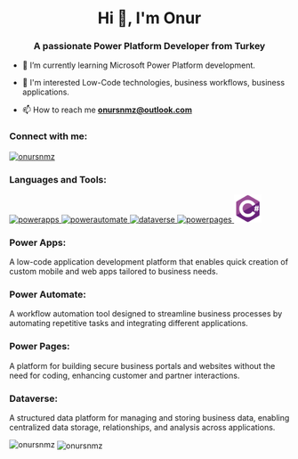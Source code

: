 <h1 align="center">Hi 👋, I'm Onur</h1>
<h3 align="center">A passionate Power Platform Developer from Turkey</h3>

- 🌱 I’m currently learning Microsoft Power Platform development.
- 🌱 I'm interested Low-Code technologies, business workflows, business applications.

- 📫 How to reach me **onursnmz@outlook.com**

<h3 align="left">Connect with me:</h3>

<p align="left">
<a href="https://linkedin.com/in/onursnmz" target="blank"><img align="center" src="https://raw.githubusercontent.com/rahuldkjain/github-profile-readme-generator/master/src/images/icons/Social/linked-in-alt.svg" alt="onursnmz" height="50" width="50" /></a>
</p>

<h3 align="left">Languages and Tools:</h3>
<p align="left">
<a href="https://learn.microsoft.com/en-us/power-apps/powerapps-overview" target="_blank" rel="noreferrer"> 
<img src="https://img.icons8.com/?size=512&id=OU2ddOKw840K&format=png" alt="powerapps" width="50" height="50"/> </a>
<a href="https://learn.microsoft.com/en-us/power-automate/getting-started" target="_blank" rel="noreferrer">
<img src="https://upload.wikimedia.org/wikipedia/commons/thumb/4/4d/Microsoft_Power_Automate.svg/2048px-Microsoft_Power_Automate.svg.png" alt="powerautomate" width="50" height="50"/> </a>
<a href="https://learn.microsoft.com/en-us/power-apps/maker/data-platform/data-platform-intro" target="_blank" rel="noreferrer">
<img src="https://arunpotti.com/wp-content/uploads/2021/10/dataverse_1600x1600.png" alt="dataverse" width="50" height="50"/> </a> 
<a href="https://learn.microsoft.com/en-us/power-pages/introduction" target="_blank" rel="noreferrer"> 
<img src="https://westx.ca/wp-content/uploads/2023/12/Power-Pages.png" alt="powerpages" width="50" height="40"/> </a>  
<a href="https://www.w3schools.com/cs/" target="_blank" rel="noreferrer"> 
<img src="https://raw.githubusercontent.com/devicons/devicon/master/icons/csharp/csharp-original.svg" alt="csharp" width="50" height="50"/> </a>

</p>
<h3 align="left">Power Apps:</h3>
 A low-code application development platform that enables quick creation of custom mobile and web apps tailored to business needs.
<h3 align="left">Power Automate:</h3>
 A workflow automation tool designed to streamline business processes by automating repetitive tasks and integrating different applications.
<h3 align="left">Power Pages:</h3>
 A platform for building secure business portals and websites without the need for coding, enhancing customer and partner interactions.
<h3 align="left">Dataverse:</h3>
 A structured data platform for managing and storing business data, enabling centralized data storage, relationships, and analysis across applications.

<p><img align="left" src="https://github-readme-stats.vercel.app/api/top-langs?username=onursnmz&show_icons=true&locale=en&layout=compact" alt="onursnmz" /></p>

<p>&nbsp;<img align="center" src="https://github-readme-stats.vercel.app/api?username=onursnmz&show_icons=true&locale=en" alt="onursnmz" /></p>

